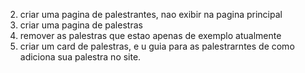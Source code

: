 
2. criar uma pagina de palestrantes, nao exibir na pagina principal
3. criar uma pagina de palestras
4. remover as palestras que estao apenas de exemplo atualmente
5. criar um card de palestras, e u guia para as palestrarntes de como adiciona sua palestra no site.
